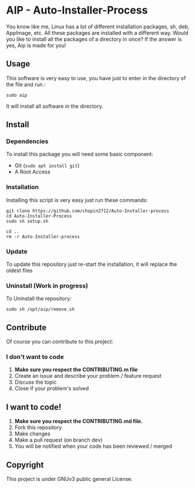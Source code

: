 # AIP - Auto-Installer-Process
You know like me, Linux has a lot of different installation packages, sh, deb, AppImage, etc. All these packages are installed with a different way. Would you like to install all the packages of a directory in once? If the answer is yes, Aip is made for you!

## Usage
This software is very easy to use, you have just to enter in the directory of the file and run :

`sudo aip`

It will install all software in the directory.

## Install
### Dependencies
To install this package you will need some basic component:
* Git (`sudo apt install git`)
* A Root Access
### Installation
Installing this script is very easy just run these commands:
```
git clone https://github.com/chopin2712/Auto-Installer-process
cd Auto-Installer-Process
sudo sh setup.sh

cd ..
rm -r Auto-Installer-process
```

### Update
To update this repository just re-start the installation, it will replace the oldest files

### Uninstall (Work in progress)
To Uninstall the repository:
```
sudo sh /opt/aip/remove.sh
```

## Contribute
Of course you can contribute to this project:

### I don't want to code
1. **Make sure you respect the CONTRIBUTING.m file**
2. Create an issue and describe your problem / feature request
3. Discuss the topic
4. Close if your problem's solved

## I want to code!
1. **Make sure you respect the CONTRIBUTING.md file.**
2. Fork this repository
3. Make changes
4. Make a pull request (on branch dev)
5. You will be notified when your code has been reviewed / merged

## Copyright
This project is under GNUv3 public general License.
